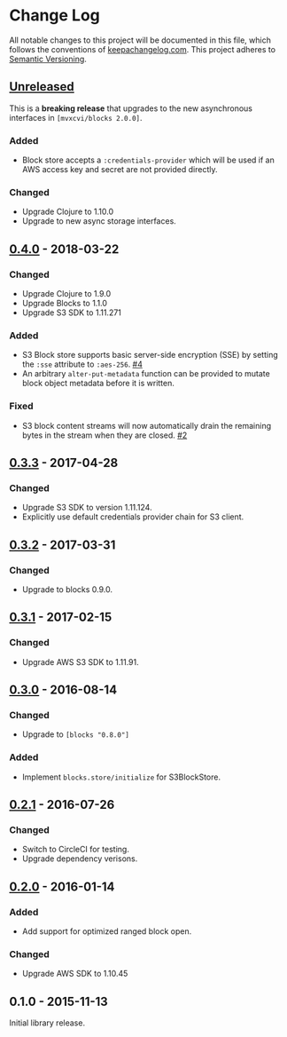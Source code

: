 Change Log
==========

All notable changes to this project will be documented in this file, which
follows the conventions of [keepachangelog.com](http://keepachangelog.com/).
This project adheres to [Semantic Versioning](http://semver.org/).

## [Unreleased]

This is a **breaking release** that upgrades to the new asynchronous interfaces
in `[mvxcvi/blocks 2.0.0]`.

### Added
- Block store accepts a `:credentials-provider` which will be used if an AWS
  access key and secret are not provided directly.

### Changed
- Upgrade Clojure to 1.10.0
- Upgrade to new async storage interfaces.

## [0.4.0] - 2018-03-22

### Changed
- Upgrade Clojure to 1.9.0
- Upgrade Blocks to 1.1.0
- Upgrade S3 SDK to 1.11.271

### Added
- S3 Block store supports basic server-side encryption (SSE) by setting the
  `:sse` attribute to `:aes-256`.
  [#4](https://github.com/greglook/blocks-s3/pull/4)
- An arbitrary `alter-put-metadata` function can be provided to mutate block
  object metadata before it is written.

### Fixed
- S3 block content streams will now automatically drain the remaining bytes in
  the stream when they are closed.
  [#2](https://github.com/greglook/blocks-s3/issues/2)

## [0.3.3] - 2017-04-28

### Changed
- Upgrade S3 SDK to version 1.11.124.
- Explicitly use default credentials provider chain for S3 client.

## [0.3.2] - 2017-03-31

### Changed
- Upgrade to blocks 0.9.0.

## [0.3.1] - 2017-02-15

### Changed
- Upgrade AWS S3 SDK to 1.11.91.

## [0.3.0] - 2016-08-14

### Changed
- Upgrade to `[blocks "0.8.0"]`

### Added
- Implement `blocks.store/initialize` for S3BlockStore.

## [0.2.1] - 2016-07-26

### Changed
- Switch to CircleCI for testing.
- Upgrade dependency verisons.

## [0.2.0] - 2016-01-14

### Added
- Add support for optimized ranged block open.

### Changed
- Upgrade AWS SDK to 1.10.45

## 0.1.0 - 2015-11-13

Initial library release.

[Unreleased]: https://github.com/greglook/blocks-s3/compare/0.4.0...HEAD
[0.4.0]: https://github.com/greglook/blocks-s3/compare/0.3.3...0.4.0
[0.3.3]: https://github.com/greglook/blocks-s3/compare/0.3.2...0.3.3
[0.3.2]: https://github.com/greglook/blocks-s3/compare/0.3.1...0.3.2
[0.3.1]: https://github.com/greglook/blocks-s3/compare/0.3.0...0.3.1
[0.3.0]: https://github.com/greglook/blocks-s3/compare/0.2.1...0.3.0
[0.2.1]: https://github.com/greglook/blocks-s3/compare/0.2.0...0.2.1
[0.2.0]: https://github.com/greglook/blocks-s3/compare/0.1.0...0.2.0
